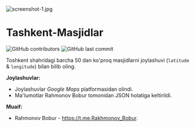 ![screenshot-1.jpg](https://github.com/Bobur-777/Tashkent-Masjidlar/blob/main/Screenshots/screenshot-1.jpg)
# Tashkent-Masjidlar
![GitHub contributors](https://img.shields.io/github/contributors/bobur-777/Tashkent-Masjidlar) ![GitHub last commit](https://img.shields.io/github/last-commit/bobur-777/Tashkent-Masjidlar)

Toshkent shahridagi barcha 50 dan ko'proq masjidlarni joylashuvi (``latitude`` & ``longitude``) bilan bilib oling.

**Joylashuvlar:**
- Joylashuvlar _Google Maps_ platformasidan olindi.
- Ma'lumotlar Rahmonov Bobur tomonidan JSON holatiga keltirildi.

**Muaif:**
- Rahmonov Bobur - https://t.me.Rakhmonov_Bobur.
